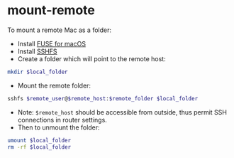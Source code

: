 # mount-remote

To mount a remote Mac as a folder:
- Install [FUSE for macOS](https://osxfuse.github.io)
- Install [SSHFS](https://osxfuse.github.io)
- Create a folder which will point to the remote host:
```bash
mkdir $local_folder
```
- Mount the remote folder:
```bash
sshfs $remote_user@$remote_host:$remote_folder $local_folder
```
- Note: `$remote_host` should be accessible from outside, thus permit SSH connections in router settings.
- Then to unmount the folder:
```bash
umount $local_folder
rm -rf $local_folder
```
